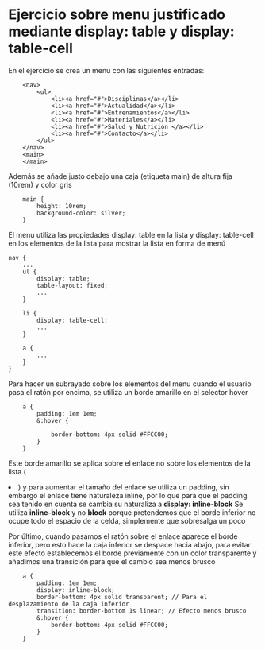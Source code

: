 # Ejercicio sobre menu justificado mediante display: table y display: table-cell
En el ejercicio se crea un menu con las siguientes entradas:
```
    <nav>
        <ul>
            <li><a href="#">Disciplinas</a></li>
            <li><a href="#">Actualidad</a></li>
            <li><a href="#">Entrenamientos</a></li>
            <li><a href="#">Materiales</a></li>
            <li><a href="#">Salud y Nutrición </a></li>
            <li><a href="#">Contacto</a></li>
        </ul>
    </nav>
    <main>
    </main>
```
Además se añade justo debajo una caja (etiqueta main) de altura fija (10rem) y color gris
```
    main {
        height: 10rem;
        background-color: silver;
    }
```
El menu utiliza las propiedades display: table en la lista y display: table-cell en los elementos de la lista para mostrar la lista en forma de menú
```
nav {
    ...
    ul {
        display: table;
        table-layout: fixed;
        ...
    }

    li {
        display: table-cell;
        ...
    }

    a { 
        ...
    }
}

```

Para hacer un subrayado sobre los elementos del menu cuando el usuario pasa el ratón por encima, se utiliza un borde amarillo en el selector hover
```
    a { 
        padding: 1em 1em;
        &:hover {
            
            border-bottom: 4px solid #FFCC00;  
        }
    }
```
Este borde amarillo se aplica sobre el enlace no sobre los elementos de la lista (<li>) y para aumentar el tamaño del enlace se utiliza un padding, sin embargo el enlace tiene naturaleza inline, por lo que para que el padding sea tenido en cuenta se cambia su naturaliza a **display: inline-block**
Se utiliza **inline-block** y no **block** porque pretendemos que el borde inferior no ocupe todo el espacio de la celda, simplemente que sobresalga un poco

Por último, cuando pasamos el ratón sobre el enlace aparece el borde inferior, pero esto hace la caja inferior se despace hacia abajo, para evitar este efecto establecemos el borde previamente con un color transparente y añadimos una transición para que el cambio sea menos brusco
```
    a { 
        padding: 1em 1em;
        display: inline-block;
        border-bottom: 4px solid transparent; // Para el desplazamiento de la caja inferior
        transition: border-bottom 1s linear; // Efecto menos brusco
        &:hover {
            border-bottom: 4px solid #FFCC00;  
        }
    }
```




